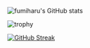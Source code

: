 ![fumiharu's GitHub stats](https://github-readme-stats.vercel.app/api?custom_title=fumiharu%27s%20GitHub%20Status&username=fumiharun11&count_private=true&show_icons=true&theme=tokyonight)

![trophy](https://github-profile-trophy.vercel.app/?username=fumiharun11&theme=tokyonight&rank=SSS,SS,S,AAA,AA,A)

[![GitHub Streak](http://github-readme-streak-stats.herokuapp.com?user=fumiharun11&theme=tokyonight_duo&date_format=%5BY.%5Dn.j)](https://git.io/streak-stats)

